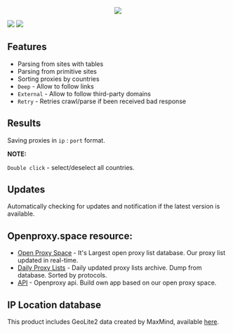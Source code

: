 <p align="center">
    <img src="https://i.ibb.co/5RFQkm6/hierarchy-levels.png">
</p>

![](https://i.ibb.co/YhNLCtH/1prsr2-0-0.png)
![](https://i.ibb.co/GVtW5Dg/3prsr2-0-0.png)

## Features
- Parsing from sites with tables
- Parsing from primitive sites
- Sorting proxies by countries
- `Deep` - Allow to follow links
- `External` - Allow to follow third-party domains
- `Retry` - Retries crawl/parse if been received bad response

## Results
Saving proxies in `ip` : `port` format.

**NOTE:**

`Double click` - select/deselect all countries.

## Updates
Automatically checking for updates and notification if the latest version is available.

## Openproxy.space resource:
* [Open Proxy Space](https://openproxy.space) - It's Largest open proxy list database. Our proxy list updated in real-time.
* [Daily Proxy Lists](https://openproxy.space/lists/) - Daily updated proxy lists archive. Dump from database. Sorted by protocols.
* [API](https://openproxy.space/api) - Openproxy api. Build own app based on our open proxy space.

## IP Location database
This product includes GeoLite2 data created by MaxMind, available [here](https://dev.maxmind.com/geoip/geoip2/geolite2/).
